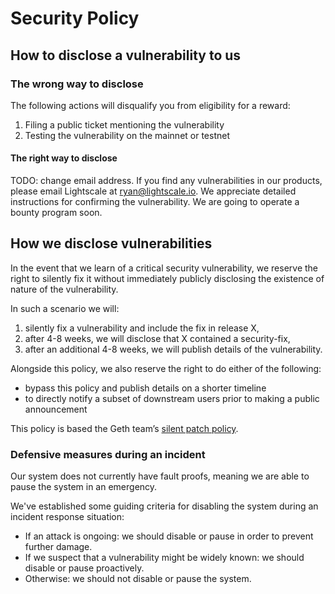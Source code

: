 # Security Policy

## How to disclose a vulnerability to us

### The wrong way to disclose

The following actions will disqualify you from eligibility for a reward:

1. Filing a public ticket mentioning the vulnerability
2. Testing the vulnerability on the mainnet or testnet

#### The right way to disclose

TODO: change email address.
If you find any vulnerabilities in our products, please email Lightscale at
[ryan@lightscale.io](mailto:ryan@lightscale.io). We appreciate detailed instructions for confirming the vulnerability.
We are going to operate a bounty program soon.

## How we disclose vulnerabilities

In the event that we learn of a critical security vulnerability, we reserve the right to
silently fix it without immediately publicly disclosing the existence of nature of the vulnerability.

In such a scenario we will:

1. silently fix a vulnerability and include the fix in release X,
2. after 4-8 weeks, we will disclose that X contained a security-fix,
3. after an additional 4-8 weeks, we will publish details of the vulnerability.

Alongside this policy, we also reserve the right to do either of the following:

- bypass this policy and publish details on a shorter timeline
- to directly notify a subset of downstream users prior to making a public announcement

This policy is based the Geth team’s
[silent patch policy](https://geth.ethereum.org/docs/vulnerabilities/vulnerabilities#why-silent-patches).

### Defensive measures during an incident

Our system does not currently have fault proofs, meaning we are able to pause the system in an
emergency.

We've established some guiding criteria for disabling the system during an incident response
situation:

- If an attack is ongoing: we should disable or pause in order to prevent further damage.
- If we suspect that a vulnerability might be widely known: we should disable or pause proactively.
- Otherwise: we should not disable or pause the system.
